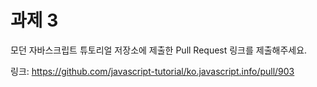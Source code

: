 # 과제 3

모던 자바스크립트 튜토리얼 저장소에 제출한 Pull Request 링크를 제출해주세요.

링크: https://github.com/javascript-tutorial/ko.javascript.info/pull/903
